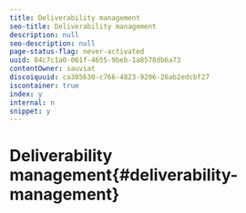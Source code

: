 ```yaml
---
title: Deliverability management
seo-title: Deliverability management
description: null
seo-description: null
page-status-flag: never-activated
uuid: 84c7c1a0-061f-4655-9beb-1a8578db6a73
contentOwner: sauviat
discoiquuid: ca385630-c766-4823-9206-26ab2edcbf27
iscontainer: true
index: y
internal: n
snippet: y
---
```


# Deliverability management{#deliverability-management}

